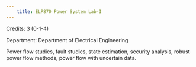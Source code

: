 ```yaml
---
    title: ELP870 Power System Lab-I
---
```

Credits: 3 (0-1-4)

Department: Department of Electrical Engineering

Power flow studies, fault studies, state estimation, security analysis, robust power flow methods, power flow with uncertain data.